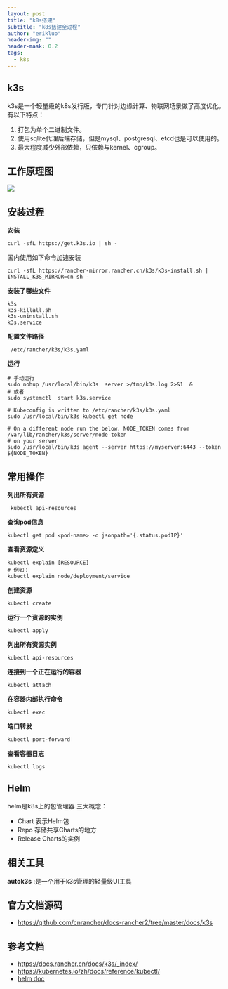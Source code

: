 ```yaml
---
layout: post
title: "k8s搭建"
subtitle: "k8s搭建全过程"
author: "erikluo"
header-img: ""
header-mask: 0.2
tags:
  - k8s
---
```


## k3s
k3s是一个轻量级的k8s发行版，专门针对边缘计算、物联网场景做了高度优化。有以下特点：
1. 打包为单个二进制文件。
2. 使用sqlite代理后端存储，但是mysql、postgresql、etcd也是可以使用的。
3. 最大程度减少外部依赖，只依赖与kernel、cgroup。

## 工作原理图
![](https://www.rancher.cn/k3s/images/how-it-works-k3s.svg)

## 安装过程

**安装**
```
curl -sfL https://get.k3s.io | sh -
```
国内使用如下命令加速安装
```
curl -sfL https://rancher-mirror.rancher.cn/k3s/k3s-install.sh | INSTALL_K3S_MIRROR=cn sh -
```

**安装了哪些文件**
```
k3s
k3s-killall.sh 
k3s-uninstall.sh
k3s.service

```
**配置文件路径**
```
 /etc/rancher/k3s/k3s.yaml  
```

**运行**

```
# 手动运行
sudo nohup /usr/local/bin/k3s  server >/tmp/k3s.log 2>&1  &
# 或者
sudo systemctl  start k3s.service

# Kubeconfig is written to /etc/rancher/k3s/k3s.yaml
sudo /usr/local/bin/k3s kubectl get node

# On a different node run the below. NODE_TOKEN comes from /var/lib/rancher/k3s/server/node-token
# on your server
sudo /usr/local/bin/k3s agent --server https://myserver:6443 --token ${NODE_TOKEN}
```
## 常用操作

**列出所有资源**
```
 kubectl api-resources
 ```
 
**查询pod信息**
```
kubectl get pod <pod-name> -o jsonpath='{.status.podIP}'
```

**查看资源定义**
```
kubectl explain [RESOURCE] 
# 例如：
kubectl explain node/deployment/service
```

**创建资源**
```
kubectl create
```

**运行一个资源的实例**
```
kubectl apply
```

**列出所有资源实例**
```
kubectl api-resources
```

**连接到一个正在运行的容器**
```
kubectl attach
```

**在容器内部执行命令**
```
kubectl exec
```

**端口转发**
```
kubectl port-forward
```

**查看容器日志**
```
kubectl logs
```

## Helm
helm是k8s上的包管理器
三大概念：
- Chart 表示Helm包
- Repo 存储共享Charts的地方
- Release Charts的实例

## 相关工具
**autok3s** :是一个用于k3s管理的轻量级UI工具

## 官方文档源码
- <https://github.com/cnrancher/docs-rancher2/tree/master/docs/k3s>

## 参考文档
- <https://docs.rancher.cn/docs/k3s/_index/> 
- <https://kubernetes.io/zh/docs/reference/kubectl/> 
- [helm doc](https://helm.sh/zh/docs/)


